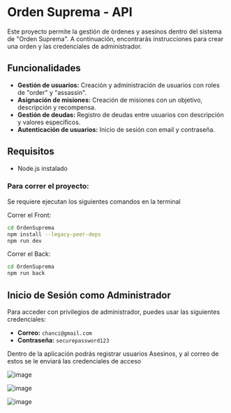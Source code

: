 # Orden Suprema - API

Este proyecto permite la gestión de órdenes y asesinos dentro del sistema de "Orden Suprema". A continuación, encontrarás instrucciones para crear una orden y las credenciales de administrador.

## Funcionalidades
- **Gestión de usuarios:** Creación y administración de usuarios con roles de "order" y "assassin".
- **Asignación de misiones:** Creación de misiones con un objetivo, descripción y recompensa.
- **Gestión de deudas:** Registro de deudas entre usuarios con descripción y valores específicos.
- **Autenticación de usuarios:** Inicio de sesión con email y contraseña.

## Requisitos
- Node.js instalado

### Para correr el proyecto:
Se requiere ejecutan los siguientes comandos en la terminal

Correr el Front:
```sh
cd OrdenSuprema
npm install --legacy-peer-deps
npm run dev
```
Correr el  Back:
```sh
cd OrdenSuprema
npm run back
```

## Inicio de Sesión como Administrador
Para acceder con privilegios de administrador, puedes usar las siguientes credenciales:
- **Correo:** `chanci@gmail.com`
- **Contraseña:** `securepassword123`

Dentro de la aplicación podrás registrar usuarios Asesinos, y al correo de estos se le enviará las credenciales de acceso

![image](https://github.com/user-attachments/assets/ce72aeca-8dc3-4c95-af0b-c198ed681e5f)

![image](https://github.com/user-attachments/assets/bd8a0e11-a592-4d0d-884b-a637befcd1b8)

![image](https://github.com/user-attachments/assets/30d15123-1f75-4e30-97be-728514fb7199)





